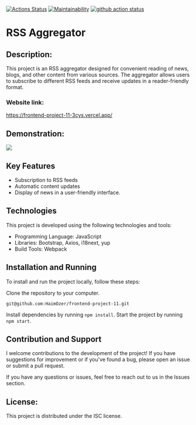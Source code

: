 [![Actions Status](https://github.com/HaimOzer/frontend-project-11/actions/workflows/hexlet-check.yml/badge.svg)](https://github.com/HaimOzer/frontend-project-11/actions)
[![Maintainability](https://api.codeclimate.com/v1/badges/a2a894a54026880ac9c4/maintainability)](https://codeclimate.com/github/HaimOzer/frontend-project-11/maintainability)
[![github action status](https://github.com/hexlet-boilerplates/webpack-package/workflows/Node%20CI/badge.svg)](https://github.com/HaimOzer/frontend-project-11/actions)

# RSS Aggregator

## Description:
This project is an RSS aggregator designed for convenient reading of news, blogs, and other content from various sources. The aggregator allows users to subscribe to different RSS feeds and receive updates in a reader-friendly format.

### Website link:
https://frontend-project-11-3cys.vercel.app/

## Demonstration:
<img src="./demo.gif">

## Key Features
- Subscription to RSS feeds
- Automatic content updates
- Display of news in a user-friendly interface.

## Technologies
This project is developed using the following technologies and tools:

- Programming Language: JavaScript
- Libraries: Bootstrap, Axios, i18next, yup
- Build Tools: Webpack

## Installation and Running
To install and run the project locally, follow these steps:

Clone the repository to your computer.
```
git@github.com:HaimOzer/frontend-project-11.git
```
Install dependencies by running ```npm install```.
Start the project by running ```npm start```.

## Contribution and Support
I welcome contributions to the development of the project! If you have suggestions for improvement or if you've found a bug, please open an issue or submit a pull request.

If you have any questions or issues, feel free to reach out to us in the Issues section.

## License:
This project is distributed under the ISC license.
